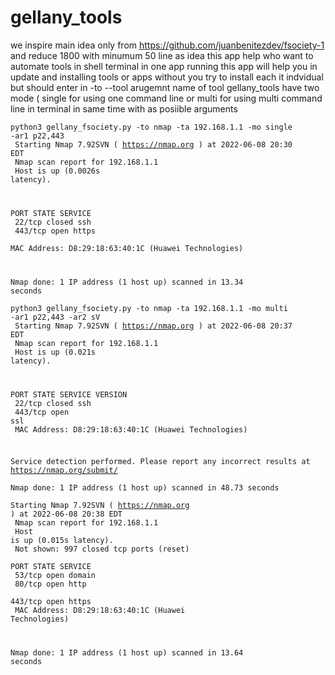 # gellany_tools
we inspire main idea only from https://github.com/juanbenitezdev/fsociety-1 and reduce 1800 with minumum 50 line as idea
this app help who want to automate tools in shell terminal in one app running
this app will help you in update and installing tools or apps without you try to install each it indvidual but should enter in -to --tool arugemnt name of tool
gellany_tools have two mode ( single for using one command line or multi for using multi command line in terminal in same time with as posiible arguments

<code>python3 gellany_fsociety.py -to nmap -ta 192.168.1.1 -mo single -ar1 p22,443<br>
Starting Nmap 7.92SVN ( https://nmap.org ) at 2022-06-08 20:30 EDT<br>
Nmap scan report for 192.168.1.1<br>
Host is up (0.0026s latency).<br>

PORT    STATE  SERVICE<br>
22/tcp  closed ssh<br>
443/tcp open   https<br>
MAC Address: D8:29:18:63:40:1C (Huawei Technologies)<br>

Nmap done: 1 IP address (1 host up) scanned in 13.34 seconds</code><br>

<code>python3 gellany_fsociety.py -to nmap -ta 192.168.1.1 -mo multi -ar1 p22,443 -ar2 sV<br>
Starting Nmap 7.92SVN ( https://nmap.org ) at 2022-06-08 20:37 EDT<br>
Nmap scan report for 192.168.1.1<br>
Host is up (0.021s latency).<br>

PORT    STATE  SERVICE VERSION<br>
22/tcp  closed ssh<br>
443/tcp open   ssl<br>
MAC Address: D8:29:18:63:40:1C (Huawei Technologies)<br>

Service detection performed. Please report any incorrect results at https://nmap.org/submit/ <br>
Nmap done: 1 IP address (1 host up) scanned in 48.73 seconds<br>
Starting Nmap 7.92SVN ( https://nmap.org ) at 2022-06-08 20:38 EDT<br>
Nmap scan report for 192.168.1.1<br>
Host is up (0.015s latency).<br>
Not shown: 997 closed tcp ports (reset)<br>
PORT    STATE SERVICE<br>
53/tcp  open  domain<br>
80/tcp  open  http<br>
443/tcp open  https<br>
MAC Address: D8:29:18:63:40:1C (Huawei Technologies)<br>

Nmap done: 1 IP address (1 host up) scanned in 13.64 seconds</code><br>
